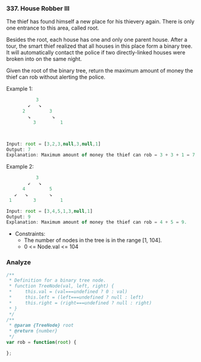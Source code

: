 <!--
abbrlink: ixpdywwi
-->

### 337. House Robber III

The thief has found himself a new place for his thievery again. There is only one entrance to this area, called root.

Besides the root, each house has one and only one parent house. After a tour, the smart thief realized that all houses in this place form a binary tree. It will automatically contact the police if two directly-linked houses were broken into on the same night.

Given the root of the binary tree, return the maximum amount of money the thief can rob without alerting the police.

Example 1:

```js
           3
        ↙   ↘
      2         3
        ↘        ↘
          3         1



Input: root = [3,2,3,null,3,null,1]
Output: 7
Explanation: Maximum amount of money the thief can rob = 3 + 3 + 1 = 7.
```

Example 2:

```js
           3
        ↙   ↘
      4         5
   ↙   ↘        ↘
 1        3         1

Input: root = [3,4,5,1,3,null,1]
Output: 9
Explanation: Maximum amount of money the thief can rob = 4 + 5 = 9.
```

* Constraints:
  * The number of nodes in the tree is in the range [1, 104].
  * 0 <= Node.val <= 104

### Analyze

```js
/**
 * Definition for a binary tree node.
 * function TreeNode(val, left, right) {
 *     this.val = (val===undefined ? 0 : val)
 *     this.left = (left===undefined ? null : left)
 *     this.right = (right===undefined ? null : right)
 * }
 */
/**
 * @param {TreeNode} root
 * @return {number}
 */
var rob = function(root) {

};
```